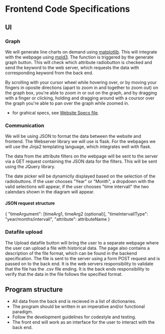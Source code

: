 # Frontend Code Specifications

## UI

### Graph

We will generate line charts on demand using [matplotlib](https://matplotlib.org/tutorials/introductory/usage.html#sphx-glr-tutorials-introductory-usage-py "matplotlib"). This will integrate with the webpage using [mpld3](http://mpld3.github.io/). The function is triggered by the generate graph button. This will check which attribute radiobutton is checked and send the keyword to the web server, which requests the data with corresponding keyword from the back end.

By scrolling with your cursor wheel while hovering over, or by moving your fingers in oposite directions (apart to zoom in and together to zoom out) on the graph box, you're able to zoom in or out on the graph, and by dragging with a finger or clicking, holding and dragging around with a coursor over the graph you're able to pan over the graph while zoomed in.

* for grahical specs, see [Website Specs file](https://github.com/vigge93/PA1450-Development-task/blob/Specifications-Frontend/Specifications/Frontend/Untitled%20Diagram%20(3).png " Website Specs file").

### Communication

We will be using JSON to format the data between the website and frontend. The Webserver library we will use is flask. For the webpages we will use the Jinja2 templating language, which integrates well with flask. 

The data from the attribute filters on the webpage will be sent to the server via a GET request containing the JSON data for the filters. This will be sent using the JQuery library.

The date picker will be dynamiclly displayed based on the selection of the radiobuttons. If the user chooses "Year" or "Month", a dropdown with the valid selections will appear, if the user chooses "time intervall" the two calendars shown in the diagram will appear.

#### JSON request structure

{
   "timeArgument": [timeArg1, timeArg2 (optional)],
   "timeIntervallType": "year/months/intervall",
   "attribute": attributeName
}

### Datafile upload

The Upload datafile button will bring the user to a separate webpage where the user can upload a file with historical data. The page also contains a description of the file format, which can be found in the backend specification. The file is sent to the server using a form POST request and is passed on to the back end. It is the web servers responsibility to validate that the file has the .csv file ending. It is the back ends responsibility to verify that the data in the file follows the specified format. 

## Program structure

* All data from the back end is recieved in a list of dictionaries.
* The program should be written in an imperative and/or functional paradigm.
* Follow the development guidelines for codestyle and testing. 
* The front end will work as an interface for the user to interact with the back end.